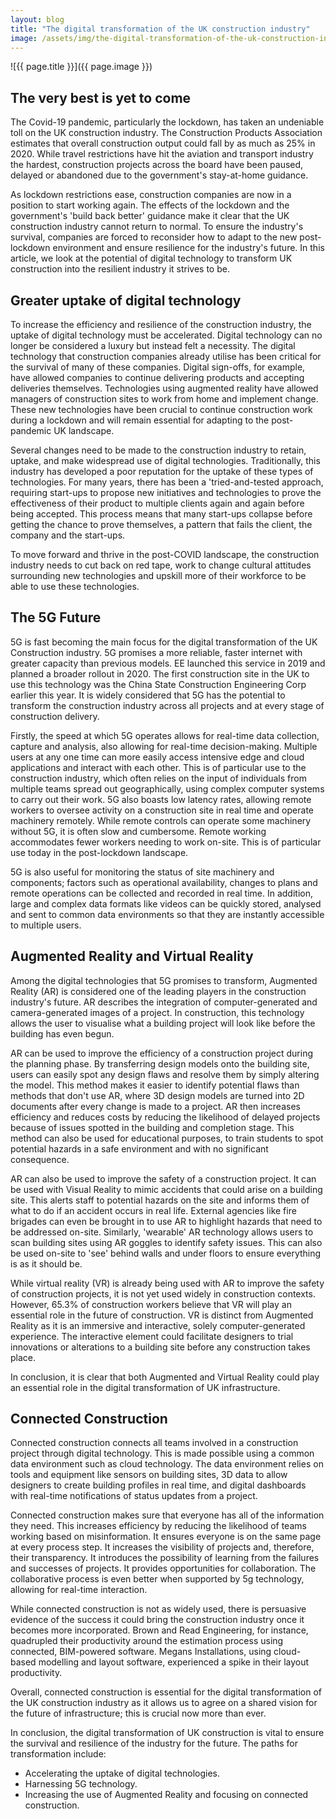 ```yaml
---
layout: blog
title: "The digital transformation of the UK construction industry"
image: /assets/img/the-digital-transformation-of-the-uk-construction-industry.jpg
---
```

![{{ page.title }}]({{ page.image }})

## The very best is yet to come
The Covid-19 pandemic, particularly the lockdown, has taken an undeniable toll on the UK construction industry. The Construction Products Association estimates that overall construction output could fall by as much as 25% in 2020. While travel restrictions have hit the aviation and transport industry the hardest, construction projects across the board have been paused, delayed or abandoned due to the government's stay-at-home guidance.

As lockdown restrictions ease, construction companies are now in a position to start working again. The effects of the lockdown and the government's 'build back better' guidance make it clear that the UK construction industry cannot return to normal. To ensure the industry's survival, companies are forced to reconsider how to adapt to the new post-lockdown environment and ensure resilience for the industry's future. In this article, we look at the potential of digital technology to transform UK construction into the resilient industry it strives to be.

## Greater uptake of digital technology
To increase the efficiency and resilience of the construction industry, the uptake of digital technology must be accelerated. Digital technology can no longer be considered a luxury but instead felt a necessity. The digital technology that construction companies already utilise has been critical for the survival of many of these companies. Digital sign-offs, for example, have allowed companies to continue delivering products and accepting deliveries themselves. Technologies using augmented reality have allowed managers of construction sites to work from home and implement change. These new technologies have been crucial to continue construction work during a lockdown and will remain essential for adapting to the post-pandemic UK landscape.

Several changes need to be made to the construction industry to retain, uptake, and make widespread use of digital technologies. Traditionally, this industry has developed a poor reputation for the uptake of these types of technologies. For many years, there has been a 'tried-and-tested approach, requiring start-ups to propose new initiatives and technologies to prove the effectiveness of their product to multiple clients again and again before being accepted. This process means that many start-ups collapse before getting the chance to prove themselves, a pattern that fails the client, the company and the start-ups.

To move forward and thrive in the post-COVID landscape, the construction industry needs to cut back on red tape, work to change cultural attitudes surrounding new technologies and upskill more of their workforce to be able to use these technologies.

## The 5G Future
5G is fast becoming the main focus for the digital transformation of the UK Construction industry. 5G promises a more reliable, faster internet with greater capacity than previous models. EE launched this service in 2019 and planned a broader rollout in 2020. The first construction site in the UK to use this technology was the China State Construction Engineering Corp earlier this year. It is widely considered that 5G has the potential to transform the construction industry across all projects and at every stage of construction delivery.

Firstly, the speed at which 5G operates allows for real-time data collection, capture and analysis, also allowing for real-time decision-making. Multiple users at any one time can more easily access intensive edge and cloud applications and interact with each other. This is of particular use to the construction industry, which often relies on the input of individuals from multiple teams spread out geographically, using complex computer systems to carry out their work. 5G also boasts low latency rates, allowing remote workers to oversee activity on a construction site in real time and operate machinery remotely. While remote controls can operate some machinery without 5G, it is often slow and cumbersome. Remote working accommodates fewer workers needing to work on-site. This is of particular use today in the post-lockdown landscape.

5G is also useful for monitoring the status of site machinery and components; factors such as operational availability, changes to plans and remote operations can be collected and recorded in real time. In addition, large and complex data formats like videos can be quickly stored, analysed and sent to common data environments so that they are instantly accessible to multiple users.

## Augmented Reality and Virtual Reality
Among the digital technologies that 5G promises to transform, Augmented Reality (AR) is considered one of the leading players in the construction industry's future. AR describes the integration of computer-generated and camera-generated images of a project. In construction, this technology allows the user to visualise what a building project will look like before the building has even begun.

AR can be used to improve the efficiency of a construction project during the planning phase. By transferring design models onto the building site, users can easily spot any design flaws and resolve them by simply altering the model. This method makes it easier to identify potential flaws than methods that don't use AR, where 3D design models are turned into 2D documents after every change is made to a project. AR then increases efficiency and reduces costs by reducing the likelihood of delayed projects because of issues spotted in the building and completion stage. This method can also be used for educational purposes, to train students to spot potential hazards in a safe environment and with no significant consequence.

AR can also be used to improve the safety of a construction project. It can be used with Visual Reality to mimic accidents that could arise on a building site. This alerts staff to potential hazards on the site and informs them of what to do if an accident occurs in real life. External agencies like fire brigades can even be brought in to use AR to highlight hazards that need to be addressed on-site. Similarly, 'wearable' AR technology allows users to scan building sites using AR goggles to identify safety issues. This can also be used on-site to 'see' behind walls and under floors to ensure everything is as it should be.

While virtual reality (VR) is already being used with AR to improve the safety of construction projects, it is not yet used widely in construction contexts. However, 65.3% of construction workers believe that VR will play an essential role in the future of construction. VR is distinct from Augmented Reality as it is an immersive and interactive, solely computer-generated experience. The interactive element could facilitate designers to trial innovations or alterations to a building site before any construction takes place.

In conclusion, it is clear that both Augmented and Virtual Reality could play an essential role in the digital transformation of UK infrastructure.

## Connected Construction
Connected construction connects all teams involved in a construction project through digital technology. This is made possible using a common data environment such as cloud technology. The data environment relies on tools and equipment like sensors on building sites, 3D data to allow designers to create building profiles in real time, and digital dashboards with real-time notifications of status updates from a project.

Connected construction makes sure that everyone has all of the information they need. This increases efficiency by reducing the likelihood of teams working based on misinformation. It ensures everyone is on the same page at every process step. It increases the visibility of projects and, therefore, their transparency. It introduces the possibility of learning from the failures and successes of projects. It provides opportunities for collaboration. The collaborative process is even better when supported by 5g technology, allowing for real-time interaction.

While connected construction is not as widely used, there is persuasive evidence of the success it could bring the construction industry once it becomes more incorporated. Brown and Read Engineering, for instance, quadrupled their productivity around the estimation process using connected, BIM-powered software. Megans Installations, using cloud-based modelling and layout software, experienced a spike in their layout productivity.

Overall, connected construction is essential for the digital transformation of the UK construction industry as it allows us to agree on a shared vision for the future of infrastructure; this is crucial now more than ever.

In conclusion, the digital transformation of UK construction is vital to ensure the survival and resilience of the industry for the future. The paths for transformation include:
- Accelerating the uptake of digital technologies.
- Harnessing 5G technology.
- Increasing the use of Augmented Reality and focusing on connected construction.
